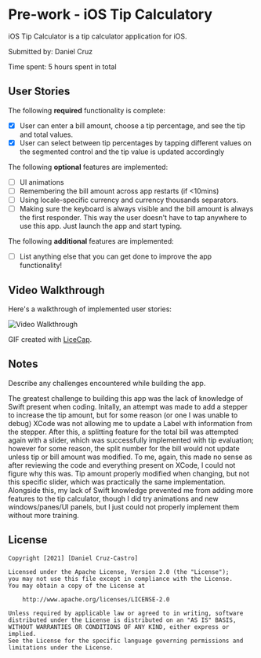 # Pre-work - iOS Tip Calculatory

iOS Tip Calculator is a tip calculator application for iOS.

Submitted by: Daniel Cruz

Time spent: 5 hours spent in total

## User Stories

The following **required** functionality is complete:

* [x] User can enter a bill amount, choose a tip percentage, and see the tip and total values.
* [x] User can select between tip percentages by tapping different values on the segmented control and the tip value is updated accordingly

The following **optional** features are implemented:

* [ ] UI animations
* [ ] Remembering the bill amount across app restarts (if <10mins)
* [ ] Using locale-specific currency and currency thousands separators.
* [ ] Making sure the keyboard is always visible and the bill amount is always the first responder. This way the user doesn't have to tap anywhere to use this app. Just launch the app and start typing.

The following **additional** features are implemented:

- [ ] List anything else that you can get done to improve the app functionality!

## Video Walkthrough

Here's a walkthrough of implemented user stories:

<img src='http://i.imgur.com/link/to/your/gif/file.gif' title='Video Walkthrough' width='' alt='Video Walkthrough' />

GIF created with [LiceCap](http://www.cockos.com/licecap/).

## Notes

Describe any challenges encountered while building the app.

The greatest challenge to building this app was the lack of knowledge of Swift present when coding. Initally, an attempt was made to
add a stepper to increase the tip amount, but for some reason (or one I was unable to debug) XCode was not allowing me to update a Label
with information from the stepper. After this, a splitting feature for the total bill was attempted again with a slider, which was successfully
implemented with tip evaluation; however for some reason, the split number for the bill would not update unless tip or bill amount was modified. To me, again, this made no sense as after reviewing the code and everything present on XCode, I could not figure why this was. Tip amount properly modified when changing, but not this specific slider, which was practically the same implementation. Alongside this, my lack of Swift knowledge prevented me from adding more features to the tip calculator, though I did try animations and new windows/panes/UI panels, but I just could not properly implement them without more training.

## License

    Copyright [2021] [Daniel Cruz-Castro]

    Licensed under the Apache License, Version 2.0 (the "License");
    you may not use this file except in compliance with the License.
    You may obtain a copy of the License at

        http://www.apache.org/licenses/LICENSE-2.0

    Unless required by applicable law or agreed to in writing, software
    distributed under the License is distributed on an "AS IS" BASIS,
    WITHOUT WARRANTIES OR CONDITIONS OF ANY KIND, either express or implied.
    See the License for the specific language governing permissions and
    limitations under the License.

